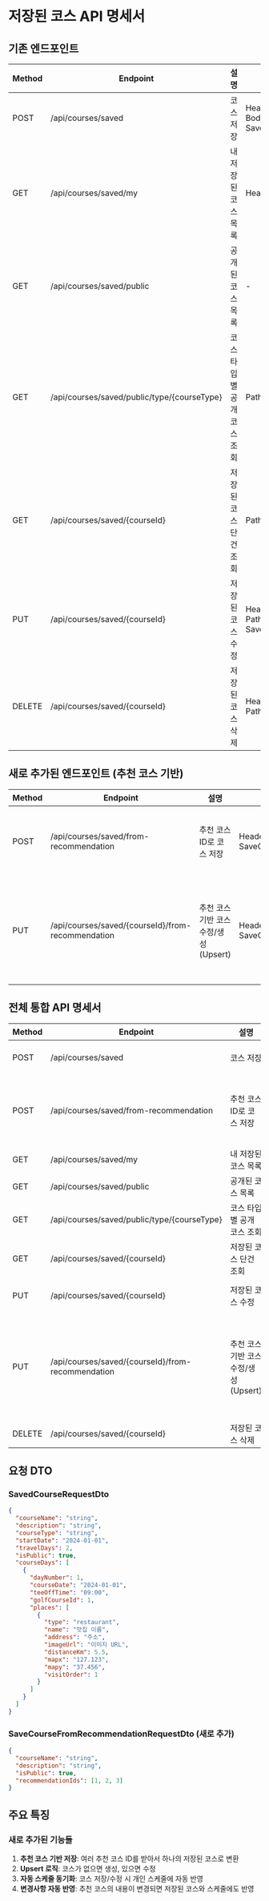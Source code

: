 # 저장된 코스 API 명세서

## 기존 엔드포인트

| Method | Endpoint | 설명 | 요청 | 응답 | 비고 |
|--------|----------|------|------|------|------|
| POST | /api/courses/saved | 코스 저장 | Header: Authorization; Body: SavedCourseRequestDto | CommonResponse<SavedCourseResponseDto> | Auth 필요, JSON |
| GET | /api/courses/saved/my | 내 저장된 코스 목록 | Header: Authorization | CommonResponse<List<SavedCourseResponseDto>> | Auth 필요 |
| GET | /api/courses/saved/public | 공개된 코스 목록 | - | CommonResponse<List<SavedCourseResponseDto>> | 공개 |
| GET | /api/courses/saved/public/type/{courseType} | 코스 타입별 공개 코스 조회 | Path: courseType | CommonResponse<List<SavedCourseResponseDto>> | 공개 |
| GET | /api/courses/saved/{courseId} | 저장된 코스 단건 조회 | Path: courseId | CommonResponse<SavedCourseResponseDto> | 공개 |
| PUT | /api/courses/saved/{courseId} | 저장된 코스 수정 | Header: Authorization; Path: courseId; Body: SavedCourseRequestDto | CommonResponse<SavedCourseResponseDto> | Auth 필요, JSON |
| DELETE | /api/courses/saved/{courseId} | 저장된 코스 삭제 | Header: Authorization; Path: courseId | CommonResponse<Void> | Auth 필요 |

## 새로 추가된 엔드포인트 (추천 코스 기반)

| Method | Endpoint | 설명 | 요청 | 응답 | 비고 |
|--------|----------|------|------|------|------|
| POST | /api/courses/saved/from-recommendation | 추천 코스 ID로 코스 저장 | Header: Authorization; Body: SaveCourseFromRecommendationRequestDto | CommonResponse<SavedCourseResponseDto> | Auth 필요, JSON, 스케줄 자동 반영 |
| PUT | /api/courses/saved/{courseId}/from-recommendation | 추천 코스 기반 코스 수정/생성 (Upsert) | Header: Authorization; Path: courseId; Body: SaveCourseFromRecommendationRequestDto | CommonResponse<SavedCourseResponseDto> | Auth 필요, JSON, 코스 없으면 생성, 스케줄 자동 반영 |

## 전체 통합 API 명세서

| Method | Endpoint | 설명 | 요청 | 응답 | 비고 |
|--------|----------|------|------|------|------|
| POST | /api/courses/saved | 코스 저장 | Header: Authorization; Body: SavedCourseRequestDto | CommonResponse<SavedCourseResponseDto> | Auth 필요, JSON |
| POST | /api/courses/saved/from-recommendation | 추천 코스 ID로 코스 저장 | Header: Authorization; Body: SaveCourseFromRecommendationRequestDto | CommonResponse<SavedCourseResponseDto> | Auth 필요, JSON, 스케줄 자동 반영 |
| GET | /api/courses/saved/my | 내 저장된 코스 목록 | Header: Authorization | CommonResponse<List<SavedCourseResponseDto>> | Auth 필요 |
| GET | /api/courses/saved/public | 공개된 코스 목록 | - | CommonResponse<List<SavedCourseResponseDto>> | 공개 |
| GET | /api/courses/saved/public/type/{courseType} | 코스 타입별 공개 코스 조회 | Path: courseType | CommonResponse<List<SavedCourseResponseDto>> | 공개 |
| GET | /api/courses/saved/{courseId} | 저장된 코스 단건 조회 | Path: courseId | CommonResponse<SavedCourseResponseDto> | 공개 |
| PUT | /api/courses/saved/{courseId} | 저장된 코스 수정 | Header: Authorization; Path: courseId; Body: SavedCourseRequestDto | CommonResponse<SavedCourseResponseDto> | Auth 필요, JSON |
| PUT | /api/courses/saved/{courseId}/from-recommendation | 추천 코스 기반 코스 수정/생성 (Upsert) | Header: Authorization; Path: courseId; Body: SaveCourseFromRecommendationRequestDto | CommonResponse<SavedCourseResponseDto> | Auth 필요, JSON, 코스 없으면 생성, 스케줄 자동 반영 |
| DELETE | /api/courses/saved/{courseId} | 저장된 코스 삭제 | Header: Authorization; Path: courseId | CommonResponse<Void> | Auth 필요 |

## 요청 DTO

### SavedCourseRequestDto
```json
{
  "courseName": "string",
  "description": "string",
  "courseType": "string",
  "startDate": "2024-01-01",
  "travelDays": 2,
  "isPublic": true,
  "courseDays": [
    {
      "dayNumber": 1,
      "courseDate": "2024-01-01",
      "teeOffTime": "09:00",
      "golfCourseId": 1,
      "places": [
        {
          "type": "restaurant",
          "name": "맛집 이름",
          "address": "주소",
          "imageUrl": "이미지 URL",
          "distanceKm": 5.5,
          "mapx": "127.123",
          "mapy": "37.456",
          "visitOrder": 1
        }
      ]
    }
  ]
}
```

### SaveCourseFromRecommendationRequestDto (새로 추가)
```json
{
  "courseName": "string",
  "description": "string", 
  "isPublic": true,
  "recommendationIds": [1, 2, 3]
}
```

## 주요 특징

### 새로 추가된 기능들
1. **추천 코스 기반 저장**: 여러 추천 코스 ID를 받아서 하나의 저장된 코스로 변환
2. **Upsert 로직**: 코스가 없으면 생성, 있으면 수정
3. **자동 스케줄 동기화**: 코스 저장/수정 시 개인 스케줄에 자동 반영
4. **변경사항 자동 반영**: 추천 코스의 내용이 변경되면 저장된 코스와 스케줄에도 반영
